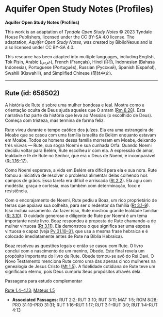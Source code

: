 # Aquifer Open Study Notes (Profiles)

**Aquifer Open Study Notes (Profiles)**

This work is an adaptation of *Tyndale Open Study Notes* © 2023 Tyndale House Publishers, licensed under the CC BY\-SA 4\.0 license. The adaptation, *Aquifer Open Study Notes*, was created by BiblioNexus and is also licensed under CC BY\-SA 4\.0\.

This resource has been adapted into multiple languages, including English, Tok Pisin, Arabic (عربي), French (Français), Hindi (हिंदी), Indonesian (Bahasa Indonesia), Portuguese (Português), Russian (Русский), Spanish (Español), Swahili (Kiswahili), and Simplified Chinese (简体中文).



--------------------------------

## Rute (id: 658502)

A história de Rute é sobre uma mulher bondosa e leal. Mostra como a orientação oculta de Deus ajuda aqueles que O amam ([Rm 8\.28](https://ref.ly/Rom8:28)). Esta narrativa faz parte da história que leva ao Messias (o escolhido de Deus). Começa com tristeza, mas termina de forma feliz.

Rute viveu durante o tempo caótico dos juízes. Ela era uma estrangeira de Moabe que se casou com uma família israelita de Belém enquanto estavam em Moabe. Todos os homens dessa família morreram em Moabe, deixando três viúvas — Rute, sua sogra Noemi e sua cunhada Orfa. Quando Noemi decidiu voltar para Belém, Rute escolheu ir com ela. A expressão de amor, lealdade e fé de Rute no Senhor, que era o Deus de Noemi, é incomparável ([Rt 1\.16–17](https://ref.ly/Ruth1:16-Ruth1:17)).

Como Noemi esperava, a vida em Belém era difícil para ela e sua nora. Rute tomou a iniciativa de resolver o problema alimentar delas colhendo nos campos de grãos. Essa tarefa era difícil e arriscada ([Rt 2\.2](https://ref.ly/Ruth2:2)). Ela agiu com modéstia, graça e cortesia, mas também com determinação, foco e resistência.

Com o encorajamento de Noemi, Rute pediu a Boaz, um rico proprietário de terras que apoiava sua colheita, para ser o redentor da família ([Rt 3\.1–9](https://ref.ly/Ruth3:1-Ruth3:9)). Isso incluía casamento. Ao fazer isso, Rute mostrou grande lealdade familiar ([Rt 3\.10](https://ref.ly/Ruth3:10)). O cuidado generoso e diligente de Rute por Noemi é um tema importante neste livro. Boaz respondeu à proposta de Rute chamando\-a de mulher virtuosa ([Rt 3\.11](https://ref.ly/Ruth3:11)). Ela demonstrou o que significa ser uma esposa virtuosa e capaz (veja [Pv 31\.10–31](https://ref.ly/Prov31:10-Prov31:31), que usa a mesma frase hebraica e é colocado imediatamente antes de Rute na Bíblia Hebraica).

Boaz resolveu as questões legais e então se casou com Rute. O livro conclui com o nascimento de um menino, Obede. Este final revela um propósito importante do livro de Rute. Obede tornou\-se avô do Rei Davi. O Novo Testamento menciona Rute como uma das apenas cinco mulheres na genealogia de Jesus Cristo ([Mt 1\.5](https://ref.ly/Matt1:5)). A fidelidade cotidiana de Rute teve um significado eterno, pois Deus cumpriu Seus propósitos através dela.

Passagens para estudo complementar

[Rute 1\.4–4\.13](https://ref.ly/Ruth1:4-Ruth4:13); [Mateus 1\.5](https://ref.ly/Matt1:5)

* **Associated Passages:** RUT 2:2; RUT 3:10; RUT 3:11; MAT 1:5; ROM 8:28; PRO 31:10–PRO 31:31; RUT 1:16–RUT 1:17; RUT 3:1–RUT 3:9; RUT 1:4–RUT 4:13

